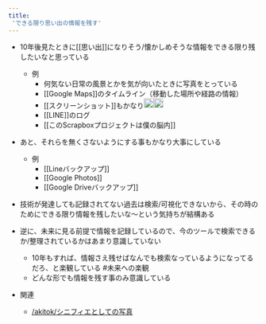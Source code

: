 ```yaml
---
title:
 'できる限り思い出の情報を残す'
---
```


- 10年後見たときに[[思い出]]になりそう/懐かしめそうな情報をできる限り残したいなと思っている
    - 例
        - 何気ない日常の風景とかを気が向いたときに写真をとっている
        - [[Google Maps]]のタイムライン（移動した場所や経路の情報）
        - [[スクリーンショット]]もかなり<img src='https://scrapbox.io/api/pages/blu3mo-public/axokxi/icon' alt='axokxi.icon' height="19.5"/><img src='https://scrapbox.io/api/pages/blu3mo-public/blu3mo/icon' alt='blu3mo.icon' height="19.5"/>
        - [[LINE]]のログ
        - [[このScrapboxプロジェクトは僕の脳内]]
- あと、それらを無くさないようにする事もかなり大事にしている
    - 例
        - [[Lineバックアップ]]
        - [[Google Photos]]
        - [[Google Driveバックアップ]]
- 技術が発達しても記録されてない過去は検索/可視化できないから、その時のためにできる限り情報を残したいな〜という気持ちが結構ある

- 逆に、未来に見る前提で情報を記録しているので、今のツールで検索できるか/整理されているかはあまり意識していない
    - 10年もすれば、情報さえ残せばなんでも検索なっているようになってるだろ、と楽観している #未来への楽観
    - どんな形でも情報を残す事のみ意識している

- 関連
    - [/akitok/シニフィエとしての写真](https://scrapbox.io/akitok/シニフィエとしての写真)
